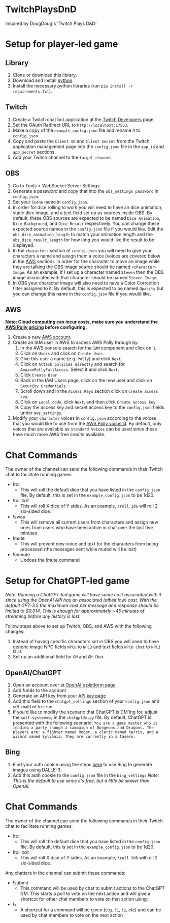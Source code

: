 # TwitchPlaysDnD
Inspired by DougDoug's 'Twitch Plays D&amp;D' 

# Setup for player-led game

## Library

1. Clone or download this library.
1. Download and install [python](https://www.python.org/downloads/).
1. Install the necessary python libraries (run `pip install -r requirements.txt`).

## Twitch

1. Create a Twitch chat bot application at the [Twitch Developers](https://dev.twitch.tv/console/apps) page.
1. Set the OAuth Redirect URL to `http://localhost:17563`.
1. Make a copy of the `example_config.json` file and rename it to `config.json`.
1. Copy and paste the `Client ID` and `Client Secret` from the Twitch application management page into the `config.json` file in the `app_id` and `app_secret` sections.
1. Add your Twitch channel to the `target_channel`.

## OBS

1. Go to Tools > WebSocket Server Settings.
1. Generate a password and copy that into the `obs_settings password` in `config.json`. 
1. Set your `Scene` name in `config.json`.
1. In order for dice rolling to work you will need to have an dice animation, static dice image, and a text field set up as sources inside OBS. By default, these OBS sources are expected to be named `Dice Animation`, `Dice Background`, and `Dice Result` respectively. You can change these expected source names in the `config.json` file if you would like. Edit the `obs_dice_animation_length` to match your animation length and the `obs_dice_result_length` for how long you would like the result to be displayed.
1. In the `characters` section of `config.json` you will need to give your characters a name and assign them a voice (voices are covered below in the [AWS](#aws) section). In order for the character to move an image while they are talking the OBS image source should be named `<character> Image`. As an example, if I set up a character named `Steven` then the OBS image associated with that character should be named `Steven Image`.
1. In OBS your character image will also need to have a Color Correction filter assigned to it. By default, this is expected to be named `Opacity` but you can change this name in the `config.json` file if you would like.

## AWS

**Note: Cloud computing can incur costs, make sure you understand the [AWS Polly pricing](https://aws.amazon.com/polly/pricing/) before configuring.**

1. Create a new [AWS account](https://aws.amazon.com/).
1. Create an IAM user in AWS to access AWS Polly through by:
    1. In the AWS console search for the `IAM` component and click on it.
    1. Click on `Users` and click on `Create User`.
    1. Give this user a name (e.g. `Polly`) and click `Next`.
    1. Click on `Attach policies directly` and search for `AmazonPollyFullAccess`. Select it and click `Next`.
    1. Click `Create User`
    1. Back in the IAM Users page, click on the new user and click on `Security Credentials`.
    1. Scroll down and in the `Access Keys` section click on `Create access key`.
    1. Click on `Local code`, click `Next`, and then click `Create access key`.
    1. Copy the access key and secret access key to the `config.json` fields under `aws_settings`.
1. Modify your `character` voices in `config.json` according to the voices that you would like to use from the [AWS Polly voicelist](https://docs.aws.amazon.com/polly/latest/dg/voicelist.html). By default, only voices that are available as `Standard Voices` can be used since these have much more AWS free credits available.

# Chat Commands

The owner of the channel can send the following commands in their Twitch chat to facilitate running games:

- !roll
    - This will roll the default dice that you have listed in the `config.json` file. By default, this is set in the `example_config.json` to be 1d20.
- !roll `X`d`Y`
    - This will roll X dice of Y sides. As an example, `!roll 2d6` will roll 2 six-sided dice.
- !swap
    - This will remove all current users from characters and assign new ones from users who have been active in chat over the last five minutes
- !mute
    - This will prevent new voice and text for the characters from being processed (the messages sent while muted will be lost)
- !unmute
    - Undoes the !mute command

# Setup for ChatGPT-led game

*Note: Running a ChatGPT-led game will have some cost associated with it since using the OpenAI API has an associated (albeit low) cost. With the default GPT-3.5 the maximum cost per message and response should be limited to $0.014. This is enough for approximately ~45 minutes of streaming before any history is lost.*

Follow steps above to set up Twitch, OBS, and AWS with the following changes:
1. Instead of having specific characters set in OBS you will need to have generic image NPC fields `NPC0` to `NPC3` and text fields `NPC0 Chat` to `NPC3 Chat` 
1. Set up an additional field for `GM` and `GM Chat`

## OpenAI/ChatGPT

1. Open an account over at [OpenAI's platform page](https://platform.openai.com)
1. Add funds to the account
1. Generate an API key from your [API key page](https://platform.openai.com/account/api-keys)
1. Add this field to the `chatgpt_settings` section of your `config.json` and set `enabled` to `true`
1. If you'd like to modify the scenario that ChatGPT is DM'ing for, adjust the `self.systemmsg` in the `chatgptdm.py` file. By default, ChatGPT is presented with the following scenario: `You are a game master who is leading a party though a campaign of Dungeons and Dragons. The players are: a fighter named Roger, a cleric named Karrix, and a wizard named Sylvania. They are currently in a tavern. `

## Bing

1. Find your auth cookie using the steps [here](https://github.com/acheong08/BingImageCreator/tree/main#getting-authentication) to use Bing to generate images using DALLE-3.
1. Add this auth cookie to the `config.json` file in the `bing_settings`
*Note: This is the default to use since it's free, but a little bit slower than OpenAI.*

# Chat Commands

The owner of the channel can send the following commands in their Twitch chat to facilitate running games:
- !roll
    - This will roll the default dice that you have listed in the `config.json` file. By default, this is set in the `example_config.json` to be 1d20.
- !roll `X`d`Y`
    - This will roll X dice of Y sides. As an example, `!roll 2d6` will roll 2 six-sided dice.

Any chatters in the channel can submit these commands:
- !submit
    - This command will be used by chat to submit actions to the ChatGPT GM. This starts a poll to vote on the next action and will give a shortcut for other chat members to vote on that action using:
- !`x`
    - A shortcut for a command will be given (e.g. `!1`, `!2`, etc) and can be used by chat members to vote on the next action